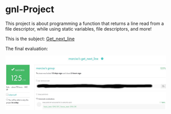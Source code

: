 # gnl-Project
This project is about programming a function that returns a line read from a file descriptor, while using static variables, file descriptors, and more!

This is the subject: [Get_next_line](https://github.com/merlin-101/gnl-Project/blob/main/en.subject.pdf)

The final evaluation:

![Results](image.jpg)
